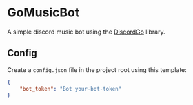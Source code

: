 # GoMusicBot
A simple discord music bot using the [DiscordGo](https://github.com/bwmarrin/discordgo) library.

## Config
Create a `config.json` file in the project root using this template:
```json
{
	"bot_token": "Bot your-bot-token"
}
```